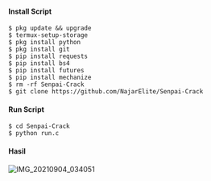 ####  Install Script
```
$ pkg update && upgrade  
$ termux-setup-storage  
$ pkg install python  
$ pkg install git  
$ pip install requests
$ pip install bs4
$ pip install futures  
$ pip install mechanize
$ rm -rf Senpai-Crack
$ git clone https://github.com/NajarElite/Senpai-Crack  
```
####  Run Script
```
$ cd Senpai-Crack
$ python run.c
```
#### Hasil
![IMG_20210904_034051](https://user-images.githubusercontent.com/88718964/132063345-5dcb5924-82e5-486d-b1a3-73d1fe3dc337.jpg)



